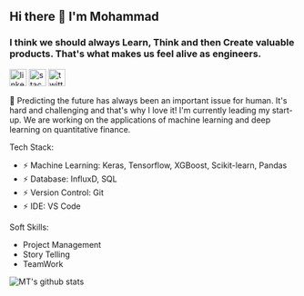 ## Hi there 👋 I'm Mohammad
### I think we should always Learn, Think and then Create valuable products. That's what makes us feel alive as engineers.
[<img src='https://cdn.jsdelivr.net/npm/simple-icons@3.0.1/icons/linkedin.svg' alt='linkedin' height='30'>](https://www.linkedin.com/in/mohammad-talaei-mt/) [<img src='https://cdn.jsdelivr.net/npm/simple-icons@3.0.1/icons/stackoverflow.svg' alt='stackoverflow' height='30'>](https://stackoverflow.com/users/15022532) [<img src='https://cdn.jsdelivr.net/npm/simple-icons@3.0.1/icons/twitter.svg' alt='twitter' height='30'>](https://twitter.com/MtTalaei)

🌱 Predicting the future has always been an important issue for human. It's hard and challenging and that's why I love it! I'm currently leading my start-up. We are working on the applications of machine learning and deep learning on quantitative finance. 

Tech Stack:

- ⚡ Machine Learning: Keras, Tensorflow, XGBoost, Scikit-learn, Pandas
- ⚡ Database: InfluxD, SQL
- ⚡ Version Control: Git
- ⚡ IDE: VS Code

Soft Skills:

-  Project Management
-  Story Telling
-  TeamWork

![MT's github stats](https://github-readme-stats.vercel.app/api?username=MTisMT&show_icons=true&theme=radical)
<!--
**MTisMT/MTisMT** is a ✨ _special_ ✨ repository because its `README.md` (this file) appears on your GitHub profile.

Here are some ideas to get you started:
  [<img src='https://cdn.jsdelivr.net/npm/simple-icons@3.0.1/icons/stackoverflow.svg' alt='stackoverflow' height='30'>](https://stackoverflow.com/users/15022532)

- 🔭 I’m currently working on ...
- 🌱 I’m currently learning ...
- 👯 I’m looking to collaborate on ...
- 🤔 I’m looking for help with ...
- 💬 Ask me about ...
- 📫 How to reach me: ...
- 😄 Pronouns: ...
- ⚡ Fun fact: ...
-->
